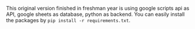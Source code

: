 This original version finished in freshman year is using google scripts api as API, google sheets as database, python as backend.
You can easily install the packages by `pip install -r requirements.txt`.